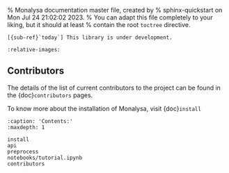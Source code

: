 % Monalysa documentation master file, created by
% sphinx-quickstart on Mon Jul 24 21:02:02 2023.
% You can adapt this file completely to your liking, but it should at least
% contain the root `toctree` directive.

```{warning} 
[{sub-ref}`today`] This library is under development.
```

```{include} ../../README.md
:relative-images:
 ```
## Contributors
The details of the list of current contributors to the project can be found in the {doc}`contributors` pages.

To know more about the installation of Monalysa, visit {doc}`install`

```{toctree}
:caption: 'Contents:'
:maxdepth: 1

install
api
preprocess
notebooks/tutorial.ipynb
contributors
```
